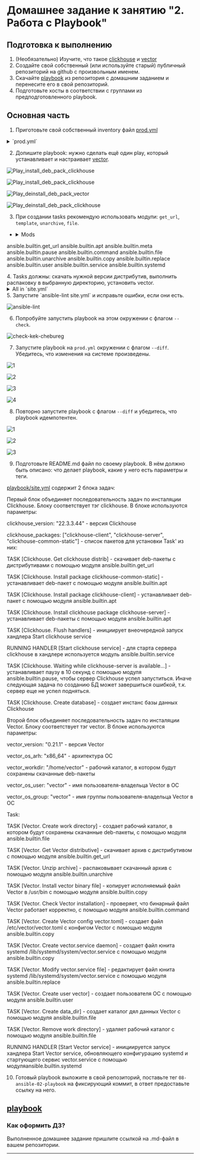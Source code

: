 # Домашнее задание к занятию "2. Работа с Playbook"

## Подготовка к выполнению

1. (Необязательно) Изучите, что такое [clickhouse](https://www.youtube.com/watch?v=fjTNS2zkeBs) и [vector](https://www.youtube.com/watch?v=CgEhyffisLY)
2. Создайте свой собственный (или используйте старый) публичный репозиторий на github с произвольным именем.
3. Скачайте [playbook](./playbook/) из репозитория с домашним заданием и перенесите его в свой репозиторий.
4. Подготовьте хосты в соответствии с группами из предподготовленного playbook.

## Основная часть

1. Приготовьте свой собственный inventory файл  [prod.yml](https://github.com/NamorNinayzuk/mnt-homeworks/blob/MNT-video/08-ansible-02-playbook/playbook/inventory/prod.yml "жмакай")

 <details>
  <summary> `prod.yml`  </summary>

  ```
  ---
clickhouse:
  hosts:
    clickhouse-01:
      ansible_host: "172.17.0.110"
  ```
</details>

2. Допишите playbook: нужно сделать ещё один play, который устанавливает и настраивает [vector](https://vector.dev).

![Play_install_deb_pack_clickhouse](https://imgur.com/p8L2wjV.png)

![Play_install_deb_pack_clickhouse](https://i.imgur.com/LyPSTf4.png)

![Play_deinstall_deb_pack_vector](https://i.imgur.com/mbHQkO7.png)

![Play_deinstall_deb_pack_clickhouse](https://i.imgur.com/QdtNPxo.png)

3. При создании tasks рекомендую использовать модули: `get_url`, `template`, `unarchive`, `file`.
  - <details><summary>Mods</summary>
    <pre>
ansible.builtin.get_url
ansible.builtin.apt
ansible.builtin.meta
ansible.builtin.pause
ansible.builtin.command
ansible.builtin.file
ansible.builtin.unarchive
ansible.builtin.copy
ansible.builtin.replace
ansible.builtin.user
ansible.builtin.service
ansible.builtin.systemd
    </pre>
   </details>
4. Tasks должны: скачать нужной версии дистрибутив, выполнить распаковку в выбранную директорию, установить vector.
<details>
  <summary>All in `site.yml` </summary>

  ```
  ---
- name: Install Clickhouse & Vector
  hosts: clickhouse
  gather_facts: false

  handlers:
    - name: Start clickhouse service
      become: true
      ansible.builtin.service:
        name: clickhouse-server
        state: restarted

    - name: Start Vector service
      become: true
      ansible.builtin.systemd:
        daemon_reload: true
        enabled: false
        name: vector.service
        state: started

  tasks:
    - block:
        - block:
            - name: Clickhouse. Get clickhouse distrib
              ansible.builtin.get_url:
                url: "https://packages.clickhouse.com/deb/pool/stable/{{ item }}_{{ clickhouse_version }}_all.deb"
                dest: "./{{ item }}_{{ clickhouse_version }}_all.deb"
                mode: 0644
              with_items: "{{ clickhouse_packages }}"
          rescue:
            - name: Clickhouse. Get clickhouse distrib
              ansible.builtin.get_url:
                url: "https://packages.clickhouse.com/deb/pool/stable/clickhouse-common-static_{{ clickhouse_version }}_amd64.deb"
                dest: "./clickhouse-common-static_{{ clickhouse_version }}_amd64.deb"
                mode: 0644
              with_items: "{{ clickhouse_packages }}"

        - name: Clickhouse. Install package clickhouse-common-static
          become: true
          ansible.builtin.apt:
            deb: ./clickhouse-common-static_{{ clickhouse_version }}_amd64.deb
          notify: Start clickhouse service

        - name: Clickhouse. Install package clickhouse-client
          become: true
          ansible.builtin.apt:
            deb: ./clickhouse-client_{{ clickhouse_version }}_all.deb
          notify: Start clickhouse service

        - name: Clickhouse. Install clickhouse package clickhouse-server
          become: true
          ansible.builtin.apt:
            deb: ./clickhouse-server_{{ clickhouse_version }}_all.deb
          notify: Start clickhouse service

        - name: Clickhouse. Flush handlers
          ansible.builtin.meta: flush_handlers

        - name: Clickhouse. Waiting while clickhouse-server is available...
          ansible.builtin.pause:
            seconds: 10
            echo: false

        - name: Clickhouse. Create database
          ansible.builtin.command: "clickhouse-client -q 'create database logs;'"
          register: create_db
          failed_when: create_db.rc != 0 and create_db.rc !=82
          changed_when: create_db.rc == 0
      tags: clickhouse

    - block:
        - name: Vector. Create work directory
          ansible.builtin.file:
            path: "{{ vector_workdir }}"
            state: directory
            mode: 0755

        - name: Vector. Get Vector distributive
          ansible.builtin.get_url:
            url: "https://packages.timber.io/vector/{{ vector_version }}/vector-{{ vector_version }}-{{ vector_os_arh }}-unknown-linux-gnu.tar.gz"
            dest: "{{ vector_workdir }}/vector-{{ vector_version }}-{{ vector_os_arh }}-unknown-linux-gnu.tar.gz"
            mode: 0644

        - name: Vector. Unzip archive
          ansible.builtin.unarchive:
            remote_src: true
            src: "{{ vector_workdir }}/vector-{{ vector_version }}-{{ vector_os_arh }}-unknown-linux-gnu.tar.gz"
            dest: "{{ vector_workdir }}"

        - name: Vector. Install vector binary file
          become: true
          ansible.builtin.copy:
            remote_src: true
            src: "{{ vector_workdir }}/vector-{{ vector_os_arh }}-unknown-linux-gnu/bin/vector"
            dest: "/usr/bin/"
            mode: 0755
            owner: root
            group: root

        - name: Vector. Check Vector installation
          ansible.builtin.command: "vector --version"
          register: var_vector
          failed_when: var_vector.rc != 0
          changed_when: var_vector.rc == 0

        - name: Vector. Create Vector config vector.toml
          become: true
          ansible.builtin.copy:
            remote_src: true
            src: "{{ vector_workdir }}/vector-{{ vector_os_arh }}-unknown-linux-gnu/config/vector.toml"
            dest: "/etc/vector/"
            mode: 0644
            owner: root
            group: root

        - name: Vector. Create vector.service daemon
          become: true
          ansible.builtin.copy:
            remote_src: true
            src: "{{ vector_workdir }}/vector-{{ vector_os_arh }}-unknown-linux-gnu/etc/systemd/vector.service"
            dest: "/lib/systemd/system/"
            mode: 0644
            owner: root
            group: root
          notify: Start Vector service

        - name: Vector. Modify vector.service file
          become: true
          ansible.builtin.replace:
            backup: true
            path: "/lib/systemd/system/vector.service"
            regexp: "^ExecStart=/usr/bin/vector$"
            replace: "ExecStart=/usr/bin/vector --config /etc/vector/vector.toml"
          notify: Start Vector service

        - name: Vector. Create user vector
          become: true
          ansible.builtin.user:
            create_home: false
            name: "{{ vector_os_user }}"

        - name: Vector. Create data_dir
          become: true
          ansible.builtin.file:
            path: "/var/lib/vector"
            state: directory
            mode: 0755
            owner: "{{ vector_os_user }}"


        - name: Vector. Remove work directory
          ansible.builtin.file:
            path: "{{ vector_workdir }}"
            state: absent

      tags: vector

  ```
</details>
5. Запустите `ansible-lint site.yml` и исправьте ошибки, если они есть.

![ansible-lint](https://i.imgur.com/EQQbee9.png)

6. Попробуйте запустить playbook на этом окружении с флагом `--check`.

![check-kek-chebureg](https://i.imgur.com/vtgI53W.png)

7. Запустите playbook на `prod.yml` окружении с флагом `--diff`. Убедитесь, что изменения на системе произведены.

![1](https://i.imgur.com/XwDE6A4.png)

![2](https://i.imgur.com/hAFMIWp.png)

![3](https://i.imgur.com/nwWK9W4.png)

![4](https://i.imgur.com/NAGswJQ.png)

8. Повторно запустите playbook с флагом `--diff` и убедитесь, что playbook идемпотентен.

![1](https://i.imgur.com/ZgY4OQF.png)

![2](https://i.imgur.com/4ZA5LsP.png)

![3](https://i.imgur.com/C4kBZTX.png)

9. Подготовьте README.md файл по своему playbook. В нём должно быть описано: что делает playbook, какие у него есть параметры и теги.

[playbook/site.yml](https://github.com/NamorNinayzuk/mnt-homeworks/blob/MNT-video/08-ansible-02-playbook/playbook/site.yml "жмакай") содержит 2 блока задач:

Первый блок объединяет последовательность задач по инсталяции Clickhouse. Блоку соответствует тэг clickhouse. В блоке используются параметры:

clickhouse_version: "22.3.3.44" - версия Clickhouse

clickhouse_packages: ["clickhouse-client", "clickhouse-server", "clickhouse-common-static"] - список пакетов для установки
Task'
из них:

TASK [Clickhouse. Get clickhouse distrib] - скачивает deb-пакеты с дистрибутивами с помощью модуля ansible.builtin.get_url

TASK [Clickhouse. Install package clickhouse-common-static] - устанавливает deb-пакет с помощью модуля ansible.builtin.apt

TASK [Clickhouse. Install package clickhouse-client] - устанавливает deb-пакет с помощью модуля ansible.builtin.apt

TASK [Clickhouse. Install clickhouse package clickhouse-server] - устанавливает deb-пакеты с помощью модуля ansible.builtin.apt

TASK [Clickhouse. Flush handlers] - инициирует внеочередной запуск хандлера Start clickhouse service

RUNNING HANDLER [Start clickhouse service] - для старта сервера clickhouse в хандлере используется модуль ansible.builtin.service

TASK [Clickhouse. Waiting while clickhouse-server is available...] - устанавливает паузу в 10 секунд с помощью модуля ansible.builtin.pause, чтобы сервер Clickhouse успел запуститься. Иначе следующая задача по созданию БД может завершиться ошибкой, т.к. сервер еще не успел подняться.

TASK [Clickhouse. Create database] - создает инстанс базы данных Clickhouse


Второй блок объединяет последовательность задач по инсталяции Vector. Блоку соответствует тэг vector. В блоке используются параметры:

vector_version: "0.21.1" - версия Vector

vector_os_arh: "x86_64" - архитектура ОС

vector_workdir: "/home/vector" - рабочий каталог, в котором будут сохранены скачанные deb-пакеты

vector_os_user: "vector" - имя пользователя-владельца Vector в ОС

vector_os_group: "vector" - имя группы пользователя-владельца Vector в ОС

Task:

TASK [Vector. Create work directory] - создает рабочий каталог, в котором будут сохранены скачанные deb-пакеты, с помощью модуля ansible.builtin.file

TASK [Vector. Get Vector distributive] - скачивает архив с дистрибутивом с помощью модуля ansible.builtin.get_url

TASK [Vector. Unzip archive] - распаковывает скачанный архив с помощью модуля ansible.builtin.unarchive

TASK [Vector. Install vector binary file] - копирует исполняемый файл Vector в /usr/bin с помощью модуля ansible.builtin.copy

TASK [Vector. Check Vector installation] - проверяет, что бинарный файл Vector работает корректно, с помощью модуля ansible.builtin.command

TASK [Vector. Create Vector config vector.toml] - создает файл /etc/vector/vector.toml с конфигом Vector с помощью модуля ansible.builtin.copy

TASK [Vector. Create vector.service daemon] - создает файл юнита systemd /lib/systemd/system/vector.service с помощью модуля ansible.builtin.copy

TASK [Vector. Modify vector.service file] - редактирует файл юнита systemd /lib/systemd/system/vector.service с помощью модуля ansible.builtin.replace

TASK [Vector. Create user vector] - создает пользователя ОС с помощью модуля ansible.builtin.user

TASK [Vector. Create data_dir] - создает каталог дял данных Vector с помощью модуля ansible.builtin.file

TASK [Vector. Remove work directory] - удаляет рабочий каталог с помощью модуля ansible.builtin.file

RUNNING HANDLER [Start Vector service] - инициируется запуск хандлера Start Vector service, обновляющего конфигурацию systemd и стартующего сервис vector.service с помощью модуляansible.builtin.systemd
 

10. Готовый playbook выложите в свой репозиторий, поставьте тег `08-ansible-02-playbook` на фиксирующий коммит, в ответ предоставьте ссылку на него.

[playbook](https://github.com/NamorNinayzuk/mnt-homeworks/tree/MNT-video/08-ansible-02-playbook/playbook "жмакай")
---

### Как оформить ДЗ?

Выполненное домашнее задание пришлите ссылкой на .md-файл в вашем репозитории.

---
